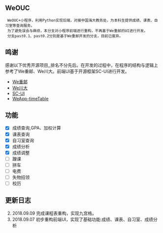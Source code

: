 ## WeOUC
```
 WeOUC+小程序，利用Python实现后端，对接中国海大教务处，为本科生提供成绩、课表、自习室等查询服务。
 为了避免误会与麻烦，本分支对小程序前端进行重构，不再基于We重邮的UI进行开发。
 分支past0.1、past0.2分别是基于We重邮开发的分支，目前已废弃。
```
 
## 鸣谢
感谢以下优秀开源项目,,排名不分先后。在开发的过程中，在程序的结构与逻辑上参考了We重邮、We川大。前端UI基于开源框架SC-UI进行开发。

* [We重邮](https://github.com/Lanshan-Studio/wecqupt)
* [We川大](https://github.com/mohuishou/scuplus-wechat)
* [SC-UI](https://github.com/xbup/sc-ui)
* [WeApp-timeTable](https://github.com/st1ven/WeApp-timeTable)

## 功能 ##
- [x] 成绩查询,GPA、加权计算
- [x] 课表查询
- [x] 自习室查询
- [x] 成绩分析
- [x] 成绩调整
- [ ] 蹭课
- [ ] 拼车
- [ ] 电费
- [ ] 失物招领
- [ ] 校历

## 更新日志 ##
2. 2018.09.09 完成课程表重构，实现九宫格。
1. 2018.09.07 初步重构前端UI，实现了基础功能:成绩、课表、自习室、成绩分析
